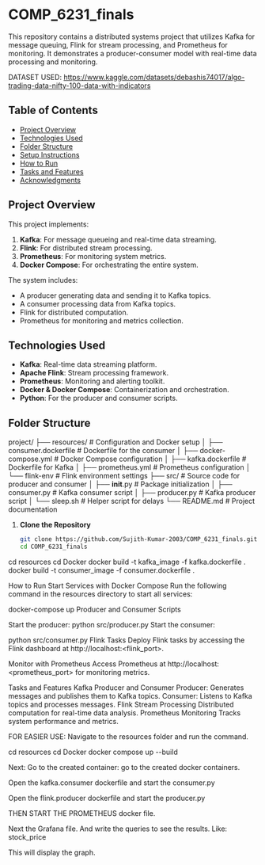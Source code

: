 # COMP_6231_finals



This repository contains a distributed systems project that utilizes Kafka for message queuing, Flink for stream processing, and Prometheus for monitoring. It demonstrates a producer-consumer model with real-time data processing and monitoring.


DATASET USED:
https://www.kaggle.com/datasets/debashis74017/algo-trading-data-nifty-100-data-with-indicators

## Table of Contents

- [Project Overview](#project-overview)
- [Technologies Used](#technologies-used)
- [Folder Structure](#folder-structure)
- [Setup Instructions](#setup-instructions)
- [How to Run](#how-to-run)
- [Tasks and Features](#tasks-and-features)
- [Acknowledgments](#acknowledgments)

## Project Overview

This project implements:
1. **Kafka**: For message queueing and real-time data streaming.
2. **Flink**: For distributed stream processing.
3. **Prometheus**: For monitoring system metrics.
4. **Docker Compose**: For orchestrating the entire system.

The system includes:
- A producer generating data and sending it to Kafka topics.
- A consumer processing data from Kafka topics.
- Flink for distributed computation.
- Prometheus for monitoring and metrics collection.

## Technologies Used

- **Kafka**: Real-time data streaming platform.
- **Apache Flink**: Stream processing framework.
- **Prometheus**: Monitoring and alerting toolkit.
- **Docker & Docker Compose**: Containerization and orchestration.
- **Python**: For the producer and consumer scripts.


## Folder Structure

project/
├── resources/                # Configuration and Docker setup
│   ├── consumer.dockerfile   # Dockerfile for the consumer
│   ├── docker-compose.yml    # Docker Compose configuration
│   ├── kafka.dockerfile      # Dockerfile for Kafka
│   ├── prometheus.yml        # Prometheus configuration
│   └── flink-env             # Flink environment settings
├── src/                      # Source code for producer and consumer
│   ├── __init__.py           # Package initialization
│   ├── consumer.py           # Kafka consumer script
│   ├── producer.py           # Kafka producer script
│   └── sleep.sh              # Helper script for delays
└── README.md                 # Project documentation


1. **Clone the Repository**
   ```bash
   git clone https://github.com/Sujith-Kumar-2003/COMP_6231_finals.git
   cd COMP_6231_finals
   ```

cd resources
cd Docker
docker build -t kafka_image -f kafka.dockerfile .
docker build -t consumer_image -f consumer.dockerfile .

How to Run
Start Services with Docker Compose Run the following command in the resources directory to start all services:

docker-compose up
Producer and Consumer Scripts

Start the producer:
python src/producer.py
Start the consumer:

python src/consumer.py
Flink Tasks Deploy Flink tasks by accessing the Flink dashboard at http://localhost:<flink_port>.

Monitor with Prometheus Access Prometheus at http://localhost:<prometheus_port> for monitoring metrics.


Tasks and Features
Kafka Producer and Consumer
Producer: Generates messages and publishes them to Kafka topics.
Consumer: Listens to Kafka topics and processes messages.
Flink Stream Processing
Distributed computation for real-time data analysis.
Prometheus Monitoring
Tracks system performance and metrics.

FOR EASIER USE:
Navigate to the resources folder and run the command.

cd resources
cd Docker
docker compose up --build

Next:
Go to the created container: go to the created docker containers.

Open the kafka.consumer dockerfile and start the consumer.py

Open the flink.producer dockerfile and start the producer.py

THEN START THE PROMETHEUS docker file.

Next the Grafana file. And write the queries to see the results.
Like: stock_price

This will display the graph.






